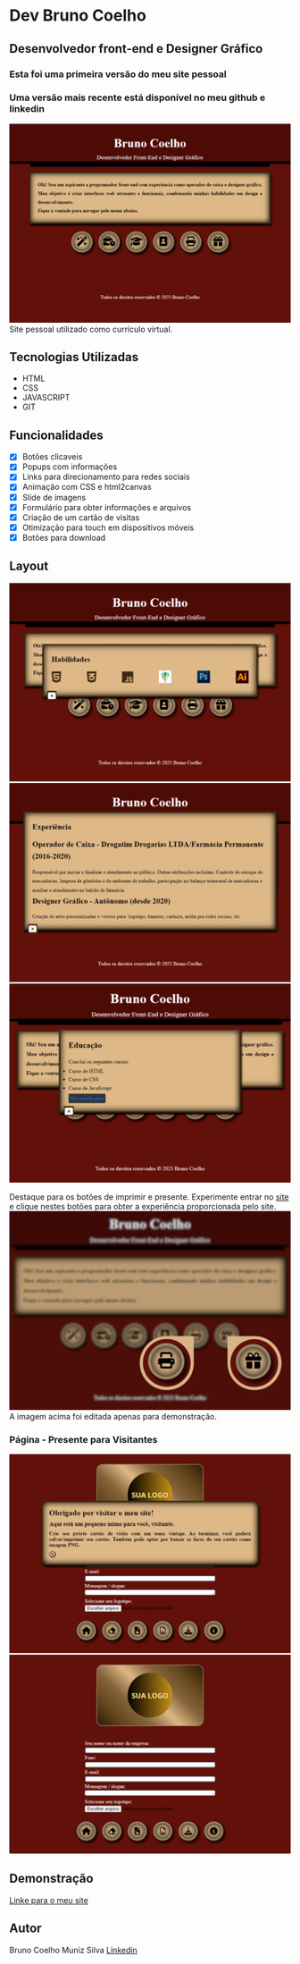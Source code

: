 # Dev Bruno Coelho
## Desenvolvedor front-end e Designer Gráfico
### Esta foi uma primeira versão do meu site pessoal
### Uma versão mais recente está disponível no meu github e linkedin

![Página Inicial](./Assets/1.png)
Site pessoal utilizado como currículo virtual.

## Tecnologias Utilizadas
- HTML
- CSS
- JAVASCRIPT
- GIT

## Funcionalidades

- [x] Botões clicaveis
- [x] Popups com informações
- [x] Links para direcionamento para redes sociais
- [x] Animação com CSS e html2canvas
- [x] Slide de imagens
- [x] Formulário para obter informações e arquivos
- [x] Criação de um cartão de visitas
- [x] Otimização para touch em dispositivos móveis
- [x] Botões para download

## Layout
![Popup Skills](./Assets/2.png)
![Popup Experience](./Assets/3.png)
![Popup Education](./Assets/4.png)

Destaque para os botões de imprimir e presente.
Experimente entrar no [site](https://bminority.github.io/Dev_BrunoCoelho/) e clique nestes botões para obter a experiência proporcionada pelo site.
![Popup Contact](./Assets/5.png)
A imagem acima foi editada apenas para demonstração.

### Página - Presente para Visitantes
![Página Cartão de Visitas](./Assets/6.png) 
![Page Card](./Assets/7.png)

## Demonstração
[Linke para o meu site](https://bminority.github.io/Dev_BrunoCoelho/)


## Autor
Bruno Coelho Muniz Silva
[Linkedin](https://www.linkedin.com/in/bruno-coelho-97b630220/)
